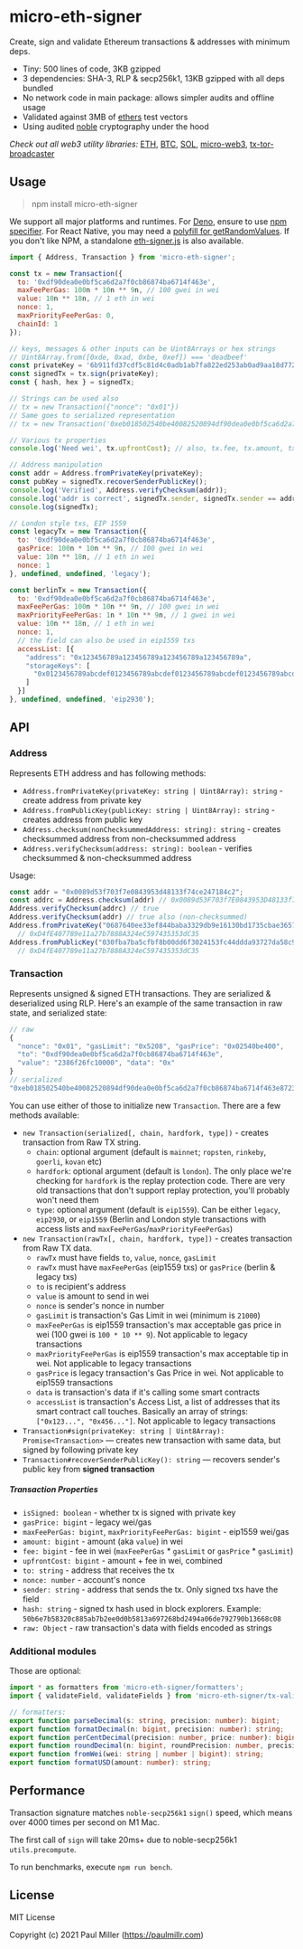 # micro-eth-signer

Create, sign and validate Ethereum transactions & addresses with minimum deps.

- Tiny: 500 lines of code, 3KB gzipped
- 3 dependencies: SHA-3, RLP & secp256k1, 13KB gzipped with all deps bundled
- No network code in main package: allows simpler audits and offline usage
- Validated against 3MB of [ethers](https://github.com/ethers-io/ethers.js/) test vectors
- Using audited [noble](https://paulmillr.com/noble/) cryptography under the hood

*Check out all web3 utility libraries:* [ETH](https://github.com/paulmillr/micro-eth-signer), [BTC](https://github.com/paulmillr/scure-btc-signer), [SOL](https://github.com/paulmillr/micro-sol-signer), [micro-web3](https://github.com/paulmillr/micro-web3), [tx-tor-broadcaster](https://github.com/paulmillr/tx-tor-broadcaster)

## Usage

> npm install micro-eth-signer

We support all major platforms and runtimes.
For [Deno](https://deno.land), ensure to use [npm specifier](https://deno.land/manual@v1.28.0/node/npm_specifiers).
For React Native, you may need a [polyfill for getRandomValues](https://github.com/LinusU/react-native-get-random-values).
If you don't like NPM, a standalone [eth-signer.js](https://github.com/paulmillr/micro-eth-signer/releases) is also available.

```js
import { Address, Transaction } from 'micro-eth-signer';

const tx = new Transaction({
  to: '0xdf90dea0e0bf5ca6d2a7f0cb86874ba6714f463e',
  maxFeePerGas: 100n * 10n ** 9n, // 100 gwei in wei
  value: 10n ** 18n, // 1 eth in wei
  nonce: 1,
  maxPriorityFeePerGas: 0,
  chainId: 1
});

// keys, messages & other inputs can be Uint8Arrays or hex strings
// Uint8Array.from([0xde, 0xad, 0xbe, 0xef]) === 'deadbeef'
const privateKey = '6b911fd37cdf5c81d4c0adb1ab7fa822ed253ab0ad9aa18d77257c88b29b718e';
const signedTx = tx.sign(privateKey);
const { hash, hex } = signedTx;

// Strings can be used also
// tx = new Transaction({"nonce": "0x01"})
// Same goes to serialized representation
// tx = new Transaction('0xeb018502540be40082520894df90dea0e0bf5ca6d2a7f0cb86874ba6714f463e872386f26fc1000080808080');

// Various tx properties
console.log('Need wei', tx.upfrontCost); // also, tx.fee, tx.amount, tx.sender, etc

// Address manipulation
const addr = Address.fromPrivateKey(privateKey);
const pubKey = signedTx.recoverSenderPublicKey();
console.log('Verified', Address.verifyChecksum(addr));
console.log('addr is correct', signedTx.sender, signedTx.sender == addr);
console.log(signedTx);

// London style txs, EIP 1559
const legacyTx = new Transaction({
  to: '0xdf90dea0e0bf5ca6d2a7f0cb86874ba6714f463e',
  gasPrice: 100n * 10n ** 9n, // 100 gwei in wei
  value: 10n ** 18n, // 1 eth in wei
  nonce: 1
}, undefined, undefined, 'legacy');

const berlinTx = new Transaction({
  to: '0xdf90dea0e0bf5ca6d2a7f0cb86874ba6714f463e',
  maxFeePerGas: 100n * 10n ** 9n, // 100 gwei in wei
  maxPriorityFeePerGas: 1n * 10n ** 9n, // 1 gwei in wei
  value: 10n ** 18n, // 1 eth in wei
  nonce: 1,
  // the field can also be used in eip1559 txs
  accessList: [{
    "address": "0x123456789a123456789a123456789a123456789a",
    "storageKeys": [
      "0x0123456789abcdef0123456789abcdef0123456789abcdef0123456789abcdef"
    ]
  }]
}, undefined, undefined, 'eip2930');
```

## API

### Address

Represents ETH address and has following methods:

- `Address.fromPrivateKey(privateKey: string | Uint8Array): string` - create address from private key
- `Address.fromPublicKey(publicKey: string | Uint8Array): string` - creates address from public key
- `Address.checksum(nonChecksummedAddress: string): string` - creates checksummed address from non-checksummed address
- `Address.verifyChecksum(address: string): boolean` - verifies checksummed & non-checksummed address

Usage:

```js
const addr = "0x0089d53f703f7e0843953d48133f74ce247184c2";
const addrc = Address.checksum(addr) // 0x0089d53F703f7E0843953D48133f74cE247184c2
Address.verifyChecksum(addrc) // true
Address.verifyChecksum(addr) // true also (non-checksummed)
Address.fromPrivateKey("0687640ee33ef844baba3329db9e16130bd1735cbae3657bd64aed25e9a5c377")
  // 0xD4fE407789e11a27b7888A324eC597435353dC35
Address.fromPublicKey("030fba7ba5cfbf8b00dd6f3024153fc44ddda93727da58c99326eb0edd08195cdb")
  // 0xD4fE407789e11a27b7888A324eC597435353dC35
```

### Transaction

Represents unsigned & signed ETH transactions. They are serialized & deserialized using RLP. Here's an example of the same transaction in raw state, and serialized state:

```js
// raw
{
  "nonce": "0x01", "gasLimit": "0x5208", "gasPrice": "0x02540be400",
  "to": "0xdf90dea0e0bf5ca6d2a7f0cb86874ba6714f463e",
  "value": "2386f26fc10000", "data": "0x"
}
// serialized
"0xeb018502540be40082520894df90dea0e0bf5ca6d2a7f0cb86874ba6714f463e872386f26fc1000080808080"
```

You can use either of those to initialize new `Transaction`. There are a few methods available:

- `new Transaction(serialized[, chain, hardfork, type])` - creates transaction from Raw TX string.
    - `chain`: optional argument (default is `mainnet`; `ropsten`, `rinkeby`, `goerli`, `kovan` etc)
    - `hardfork`: optional argument (default is `london`). The only place we're checking for `hardfork`
      is the replay protection code. There are very old transactions that don't support replay protection,
      you'll probably won't need them
    - `type`: optional argument (default is `eip1559`). Can be either `legacy`, `eip2930`, or `eip1559`
      (Berlin and London style transactions with access lists and `maxFeePerGas`/`maxPriorityFeePerGas`)
- `new Transaction(rawTx[, chain, hardfork, type])` - creates transaction from Raw TX data.
    - `rawTx` must have fields `to`, `value`, `nonce`, `gasLimit`
    - `rawTx` must have `maxFeePerGas` (eip1559 txs) or `gasPrice` (berlin & legacy txs)
    - `to` is recipient's address
    - `value` is amount to send in wei
    - `nonce` is sender's nonce in number
    - `gasLimit` is transaction's Gas Limit in wei (minimum is `21000`)
    - `maxFeePerGas` is eip1559 transaction's max acceptable gas price in wei (100 gwei is `100 * 10 ** 9`). Not applicable to legacy transactions
    - `maxPriorityFeePerGas` is eip1559 transaction's max acceptable tip in wei. Not applicable to legacy transactions
    - `gasPrice` is legacy transaction's Gas Price in wei. Not applicable to eip1559 transactions
    - `data` is transaction's data if it's calling some smart contracts
    - `accessList` is transaction's Access List, a list of addresses that its smart contract call touches. Basically an array of strings: `["0x123...", "0x456..."]`. Not applicable to legacy transactions
- `Transaction#sign(privateKey: string | Uint8Array): Promise<Transaction>` —
  creates new transaction with same data, but signed by following private key
- `Transaction#recoverSenderPublicKey(): string` — recovers sender's public key from **signed transaction**

##### Transaction Properties

- `isSigned: boolean` - whether tx is signed with private key
- `gasPrice: bigint` - legacy wei/gas
- `maxFeePerGas: bigint`, `maxPriorityFeePerGas: bigint` - eip1559 wei/gas
- `amount: bigint` - amount (aka `value`) in wei
- `fee: bigint` - fee in wei (`maxFeePerGas` * `gasLimit` or `gasPrice` * `gasLimit`)
- `upfrontCost: bigint` - amount + fee in wei, combined
- `to: string` - address that receives the tx
- `nonce: number` - account's nonce
- `sender: string` - address that sends the tx. Only signed txs have the field
- `hash: string` - signed tx hash used in block explorers. Example: `50b6e7b58320c885ab7b2ee0d0b5813a697268bd2494a06de792790b13668c08`
- `raw: Object` - raw transaction's data with fields encoded as strings

### Additional modules

Those are optional:

```ts
import * as formatters from 'micro-eth-signer/formatters';
import { validateField, validateFields } from 'micro-eth-signer/tx-validator'

// formatters:
export function parseDecimal(s: string, precision: number): bigint;
export function formatDecimal(n: bigint, precision: number): string;
export function perCentDecimal(precision: number, price: number): bigint;
export function roundDecimal(n: bigint, roundPrecision: number, precision?: number, price?: number): bigint;
export function fromWei(wei: string | number | bigint): string;
export function formatUSD(amount: number): string;
```

## Performance

Transaction signature matches `noble-secp256k1` `sign()` speed, which means over 4000 times per second on M1 Mac.

The first call of `sign` will take 20ms+ due to noble-secp256k1 `utils.precompute`.

To run benchmarks, execute `npm run bench`.

## License

MIT License

Copyright (c) 2021 Paul Miller (https://paulmillr.com)

